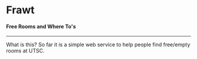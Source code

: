# Frawt
#### Free Rooms and Where To's
-----
What is this?
So far it is a simple web service to help people find free/empty rooms at UTSC.
